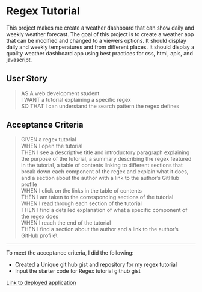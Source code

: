 # Regex Tutorial
This project makes me create a weather dashboard that can show daily and weekly weather forecast.  The goal of this project is to create a weather app that can be modified and changed to a viewers options. It should display daily and weekly temperatures and from different places. It should display a quality weather dashboard app using best practices for css, html, apis, and javascript. 

## User Story
> AS A web development student\
> I WANT a tutorial explaining a specific regex\
> SO THAT I can understand the search pattern the regex defines



## Acceptance Criteria
> GIVEN a regex tutorial\
> WHEN I open the tutorial\
> THEN I see a descriptive title and introductory paragraph explaining the purpose of the tutorial, a summary describing the regex featured in the tutorial, a table of contents linking to different sections that break down each component of the regex and explain what it does, and a section about the author with a link to the author’s GitHub profile\
> WHEN I click on the links in the table of contents\
> THEN I am taken to the corresponding sections of the tutorial\
> WHEN I read through each section of the tutorial\
> THEN I find a detailed explanation of what a specific component of the regex does\
> WHEN I reach the end of the tutorial\
> THEN I find a section about the author and a link to the author’s GitHub profile\


---

To meet the acceptance criteria, I did the following:
-  Created a Unique git hub gist and repository for my regex tutorial
-  Input the starter code for Regex tutorial github gist

[Link to deployed application]()
